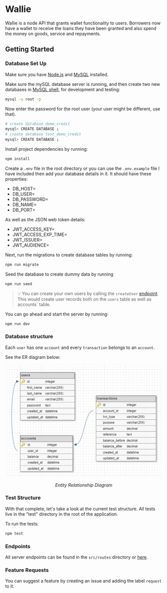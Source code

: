 # Wallie

Wallie is a node API that grants wallet functionality to users. Borrowers now have a wallet to receive the loans they have been granted and also spend the money on goods, service and repayments.

## Getting Started


### Database Set Up

Make sure you have [Node.js](https://nodejs.org/en/download) and [MySQL](https://dev.mysql.com/downloads/mysql/) installed.  

Make sure the mySQL database server is running, and then create two new databases in [MySQL shell](https://dev.mysql.com/doc/mysql-shell/8.0/en/mysql-shell-interactive-code-execution.html), for development and testing:

```sh
mysql -u root -p
```

Now enter the password for the root user (your user might be different, use that).

```sh
# create database demo_credit
mysql> CREATE DATABASE ;
# create database test_demo_credit
mysql> CREATE DATABASE ;
```

Install project dependencies by running:  

```sh
npm install
```

Create a `.env` file in the root directory or you can use the ``.env.example`` file I have included then add your database details in it. It should have these properties:

- DB_HOST=
- DB_USER=
- DB_PASSWORD=
- DB_NAME=
- DB_PORT=

As well as the JSON web token details:

- JWT_ACCESS_KEY=
- JWT_ACCESS_EXP_TIME=
- JWT_ISSUER=
- JWT_AUDIENCE=

Next, run the migrations to create database tables by running:

```sh
npm run migrate
```

Seed the database to create dummy data by running

```sh
npm run seed
```  

> 💡 You can create your own users by calling the `createUser` [endpoint](https://elements.getpostman.com/redirect?entityId=24564656-c350a319-b0a6-445c-b251-312dbda89ba0&entityType=collection). This would create user records both on the `users` table as well as accounts` table.

You can go ahead and start the server by running:

```sh
npm run dev
```

### Database structure

Each `user` has one `account` and every `transaction` belongs to an `account`.

See the ER diagram below:

<p align="center" style="margin: 0"><img src="./src/images/schema pic.png" /><p align="center"><i>Entity Relationship Diagram</i></p></p>

<!-- ![database ER diagram](/images/schema%20pic.png)  
_Entity Relationship Diagram_    -->

### Test Structure

With that complete, let's take a look at the current test structure. All tests live in the "test" directory in the root of the application.  

To run the tests:

```sh
npm test
```  

### Endpoints

All server endpoints can be found in the `src/routes` directory or [here](https://elements.getpostman.com/redirect?entityId=24564656-c350a319-b0a6-445c-b251-312dbda89ba0&entityType=collection).
  
### Feature Requests

You can suggest a feature by creating an issue and adding the label `request` to it.
